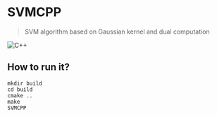 # SVMCPP

> SVM algorithm based on Gaussian kernel and dual computation

![C++](https://img.shields.io/badge/SVM-C++-informational?style=flat-square&logo=cplusplus&logoColor=white&color=2bbc8a)

## How to run it?

```shell
mkdir build
cd build
cmake ..
make
SVMCPP
```